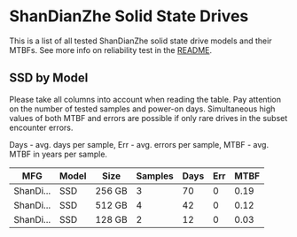 ShanDianZhe Solid State Drives
==============================

This is a list of all tested ShanDianZhe solid state drive models and their MTBFs. See
more info on reliability test in the [README](https://github.com/linuxhw/SMART).

SSD by Model
------------

Please take all columns into account when reading the table. Pay attention on the
number of tested samples and power-on days. Simultaneous high values of both MTBF
and errors are possible if only rare drives in the subset encounter errors.

Days - avg. days per sample,
Err  - avg. errors per sample,
MTBF - avg. MTBF in years per sample.

| MFG       | Model              | Size   | Samples | Days  | Err   | MTBF |
|-----------|--------------------|--------|---------|-------|-------|------|
| ShanDi... | SSD                | 256 GB | 3       | 70    | 0     | 0.19   |
| ShanDi... | SSD                | 512 GB | 4       | 42    | 0     | 0.12   |
| ShanDi... | SSD                | 128 GB | 2       | 12    | 0     | 0.03   |
